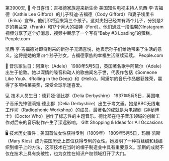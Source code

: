 第3900天, 🎉 今日喜讯：吉福德家族迎来新生命
美国知名电视主持人凯西·李·吉福德（Kathie Lee Gifford）的儿子科迪·吉福德（Cody Gifford）和妻子埃里卡（Erika）宣布，他们即将迎来第三个孩子。这对夫妇已经育有两个儿子，分别是2岁的弗兰克（Frank）和17个月大的福特（Ford）。他们通过一段温馨的Instagram视频分享了这个好消息，视频中展示了一个写有“Baby #3 Loading”的蛋糕。
People.com

凯西·李·吉福德对即将到来的新孙子充满喜悦，她表示孙子们给她带来了生活的意义。这将是她的第四个孙子孙女，吉福德家族的幸福生活继续延续。 
People.com

🎵 音乐家生日：阿黛尔（Adele）
1988年5月5日，英国著名歌手阿黛尔（Adele）出生于伦敦。她以深情的嗓音和动人的歌曲闻名于世，代表作包括《Someone Like You》、《Rolling in the Deep》和《Hello》。阿黛尔的音乐作品屡获殊荣，赢得了多项格莱美奖，深受全球乐迷喜爱。

💻 技术人员生日：德莉娅·德比郡（Delia Derbyshire）
1937年5月5日，英国电子音乐先锋德莉娅·德比郡（Delia Derbyshire）出生于考文垂。她是BBC无线电工作坊（Radiophonic Workshop）的成员，最著名的成就是为电视剧《神秘博士》（Doctor Who）创作了标志性的主题音乐。德比郡在电子音乐领域的创新工作对后来的音乐制作产生了深远影响。
Gift Shopping & Ideas for All Occasions

🖥️ 技术历史事件：美国首位女性获得专利（1809年）
1809年5月5日，玛丽·凯斯（Mary Kies）成为美国历史上首位获得专利的女性。她发明了一种将丝绸和线编织到帽子上的方法，这项技术在当时的帽子制造业中具有重要意义。凯斯的成就不仅在技术上具有突破性，也为女性在知识产权领域打开了大门。